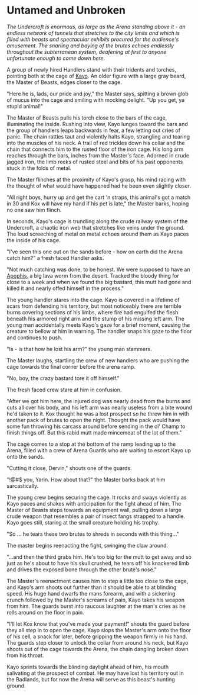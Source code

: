 # Untamed and Unbroken

_The Undercroft is enormous, as large as the Arena standing above it - an endless network of tunnels that stretches to the city limits and which is filled with beasts and spectacular exhibits procured for the audience's amusement. The snarling and baying of the brutes echoes endlessly throughout the subterranean system, deafening at first to anyone unfortunate enough to come down here._

A group of newly hired Handlers stand with their tridents and torches, pointing both at the cage of [Kayo](../../heroes-of-rathe/kayo-about.md). An older figure with a large gray beard, the Master of Beasts, edges closer to the cage.

"Here he is, lads, our pride and joy," the Master says, spitting a brown glob of mucus into the cage and smiling with mocking delight. "Up you get, ya stupid animal!"

The Master of Beasts pulls his torch close to the bars of the cage, illuminating the inside. Rushing into view, Kayo lunges toward the bars and the group of handlers leaps backwards in fear, a few letting out cries of panic. The chain rattles taut and violently halts Kayo, strangling and tearing into the muscles of his neck. A trail of red trickles down his collar and the chain that connects him to the rusted floor of the iron cage. His long arm reaches through the bars, inches from the Master's face. Adorned in crude jagged iron, the limb reeks of rusted steel and bits of his past opponents stuck in the folds of metal.

The Master flinches at the proximity of Kayo's grasp, his mind racing with the thought of what would have happened had he been even slightly closer.

"All right boys, hurry up and get the cart 'n straps, this animal's got a match in 30 and Kox will have my hand if his pet is late," the Master barks, hoping no one saw him flinch.

In seconds, Kayo's cage is trundling along the crude railway system of the Undercroft, a chaotic iron web that stretches like veins under the ground. The loud screeching of metal on metal echoes around them as Kayo paces the inside of his cage.

"I've seen this one out on the sands before - how on earth did the Arena catch him?" a fresh faced Handler asks.

"Not much catching was done, to be honest. We were supposed to have an [Apophis](../../regions/rathe/volcor/wildlife.md#apophis), a big lava worm from the desert. Tracked the bloody thing for close to a week and when we found the big bastard, this mutt had gone and killed it and nearly offed himself in the process."

The young handler stares into the cage. Kayo is covered in a lifetime of scars from defending his territory, but most noticeably there are terrible burns covering sections of his limbs, where fire had engulfed the flesh beneath his armored right arm and the stump of his missing left arm. The young man accidentally meets Kayo's gaze for a brief moment, causing the creature to bellow at him in warning. The handler snaps his gaze to the floor and continues to push.

"Is - is that how he lost his arm?" the young man stammers.

The Master laughs, startling the crew of new handlers who are pushing the cage towards the final corner before the arena ramp.

"No, boy, the crazy bastard tore it off himself."

The fresh faced crew stare at him in confusion.

"After we got him here, the injured dog was nearly dead from the burns and cuts all over his body, and his left arm was nearly useless from a bite wound he'd taken to it. Kox thought he was a lost prospect so he threw him in with another pack of brutes to open the night. Thought the pack would have some fun throwing his carcass around before sending in the ol' Champ to finish things off. But this rabid mutt made mincemeat of the lot of them."

The cage comes to a stop at the bottom of the ramp leading up to the Arena, filled with a crew of Arena Guards who are waiting to escort Kayo up onto the sands.

"Cutting it close, Dervin," shouts one of the guards.

"!@#$ you, Yarin. How about that?" the Master barks back at him sarcastically.

The young crew begins securing the cage. It rocks and sways violently as Kayo paces and shakes with anticipation for the fight ahead of him. The Master of Beasts steps towards an equipment wall, pulling down a large crude weapon that resembles a pair of insect fangs strapped to a handle. Kayo goes still, staring at the small creature holding his trophy.

"So ... he tears these two brutes to shreds in seconds with this thing..."

The master begins reenacting the fight, swinging the claw around.

"...and then the third grabs him. He's too big for the mutt to get away and so just as he's about to have his skull crushed, he tears off his knackered limb and drives the exposed bone through the other brute's nose."

The Master's reenactment causes him to step a little too close to the cage, and Kayo's arm shoots out further than it should be able to at blinding speed. His huge hand dwarfs the mans forearm, and with a sickening crunch followed by the Master's screams of pain, Kayo takes his weapon from him. The guards burst into raucous laughter at the man's cries as he rolls around on the floor in pain.

"I'll let Kox know that you've made your payment!" shouts the guard before they all step in to open the cage. Kayo slops the Master's arm onto the floor of his cell, a snack for later, before gripping the weapon firmly in his hand. The guards step closer to unlock the collar from around his neck, but Kayo shoots out of the cage towards the Arena, the chain dangling broken down from his throat.

Kayo sprints towards the blinding daylight ahead of him, his mouth salivating at the prospect of combat. He may have lost his territory out in the Badlands, but for now the Arena will serve as this beast's hunting ground.
